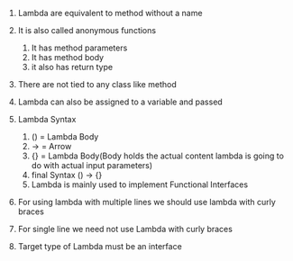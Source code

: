 1. Lambda are equivalent to method without a name
2. It is also called anonymous functions
    1. It has method parameters
    2. It has method body
    3. it also has return type
3. There are not tied to any class like method
4. Lambda can also be assigned to a variable and passed
5. Lambda Syntax
    1. () = Lambda Body
    2. -> = Arrow
    3. {} = Lambda Body(Body holds the actual content lambda is going to do with actual input parameters)
    4. final Syntax () -> {}
    5. Lambda is mainly used to implement Functional Interfaces

6. For using lambda with multiple lines we should use lambda with curly braces
7. For single line we need not use Lambda with curly braces
8. Target type of Lambda must be an interface
